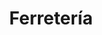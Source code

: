 ---
title: "Ferretería"
url: /ciudad-autonoma-de-buenos-aires/ferreteria-avenida-la-plata/
shop: hardware
---